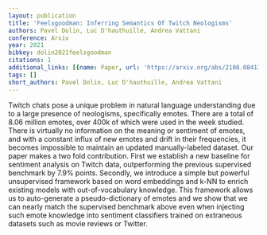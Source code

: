 ```yaml
---
layout: publication
title: 'Feelsgoodman: Inferring Semantics Of Twitch Neologisms'
authors: Pavel Dolin, Luc D'hauthuille, Andrea Vattani
conference: Arxiv
year: 2021
bibkey: dolin2021feelsgoodman
citations: 1
additional_links: [{name: Paper, url: 'https://arxiv.org/abs/2108.08411'}]
tags: []
short_authors: Pavel Dolin, Luc D'hauthuille, Andrea Vattani
---
```

Twitch chats pose a unique problem in natural language understanding due to a
large presence of neologisms, specifically emotes. There are a total of 8.06
million emotes, over 400k of which were used in the week studied. There is
virtually no information on the meaning or sentiment of emotes, and with a
constant influx of new emotes and drift in their frequencies, it becomes
impossible to maintain an updated manually-labeled dataset. Our paper makes a
two fold contribution. First we establish a new baseline for sentiment analysis
on Twitch data, outperforming the previous supervised benchmark by 7.9% points.
Secondly, we introduce a simple but powerful unsupervised framework based on
word embeddings and k-NN to enrich existing models with out-of-vocabulary
knowledge. This framework allows us to auto-generate a pseudo-dictionary of
emotes and we show that we can nearly match the supervised benchmark above even
when injecting such emote knowledge into sentiment classifiers trained on
extraneous datasets such as movie reviews or Twitter.